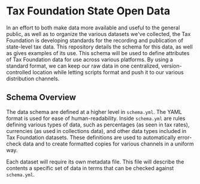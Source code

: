 # Tax Foundation State Open Data

In an effort to both make data more available and useful to the general public, as well as to organize the various datasets we've collected, the Tax Foundation is developing standards for the recording and publication of state-level tax data. This repository details the schema for this data, as well as gives examples of its use. This schema will be used to define attributes of Tax Foundation data for use across various platforms. By using a standard format, we can keep our raw data in one centralized, version-controlled location while letting scripts format and push it to our various distribution channels.

## Schema Overview

The data schema are defined at a higher level in `schema.yml`. The YAML format is used for ease of human-readability. Inside `schema.yml` are rules defining various types of data, such as percentages (as seen in tax rates), currencies (as used in collections data), and other data types included in Tax Foundation datasets. These definitions are used to automatically error-check data and to create formatted copies for various channels in a uniform way.

Each dataset will require its own metadata file. This file will describe the contents a specific set of data in terms that can be checked against `schema.yml`.